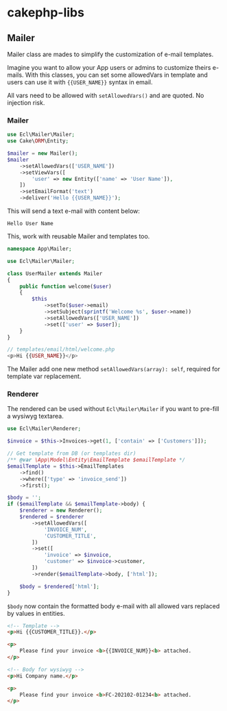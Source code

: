 # cakephp-libs

## Mailer

Mailer class are mades to simplify the customization of e-mail templates.

Imagine you want to allow your App users or admins to customize theirs e-mails. With this classes, you can set some allowedVars in template and users can use it with `{{USER_NAME}}` syntax in email.

All vars need to be allowed with `setAllowedVars()` and are quoted. No injection risk.

### Mailer

```php
use Ecl\Mailer\Mailer;
use Cake\ORM\Entity;

$mailer = new Mailer();
$mailer
    ->setAllowedVars(['USER_NAME'])
    ->setViewVars([
        'user' => new Entity(['name' => 'User Name']),
    ])
    ->setEmailFormat('text')
    ->deliver('Hello {{USER_NAME}}');
```

This will send a text e-mail with content below:
```
Hello User Name
```

This, work with reusable Mailer and templates too.
```php
namespace App\Mailer;

use Ecl\Mailer\Mailer;

class UserMailer extends Mailer
{
    public function welcome($user)
    {
        $this
            ->setTo($user->email)
            ->setSubject(sprintf('Welcome %s', $user->name))
            ->setAllowedVars(['USER_NAME'])
            ->set(['user' => $user]);
    }
}

// templates/email/html/welcome.php
<p>Hi {{USER_NAME}}</p>
```

The Mailer add one new method `setAllowedVars(array): self`, required for template var replacement.

### Renderer

The rendered can be used without `Ecl\Mailer\Mailer` if you want to pre-fill a wysiwyg textarea.

```php
use Ecl\Mailer\Renderer;

$invoice = $this->Invoices->get(1, ['contain' => ['Customers']]);

// Get template from DB (or templates dir)
/** @var \App\Model\Entity\EmailTemplate $emailTemplate */
$emailTemplate = $this->EmailTemplates
    ->find()
    ->where(['type' => 'invoice_send'])
    ->first();

$body = '';
if ($emailTemplate && $emailTemplate->body) {
    $renderer = new Renderer();
    $rendered = $renderer
        ->setAllowedVars([
            'INVOICE_NUM',
            'CUSTOMER_TITLE', 
        ])
        ->set([
            'invoice' => $invoice, 
            'customer' => $invoice->customer,
        ])
        ->render($emailTemplate->body, ['html']);

    $body = $rendered['html'];
}

```
`$body` now contain the formatted body e-mail with all allowed vars replaced by values in entities.

```html
<!-- Template -->
<p>Hi {{CUSTOMER_TITLE}}.</p>

<p>
    Please find your invoice <b>{{INVOICE_NUM}}<b> attached.
</p>

<!-- Body for wysiwyg -->
<p>Hi Company name.</p>

<p>
    Please find your invoice <b>FC-202102-01234<b> attached.
</p>
```
